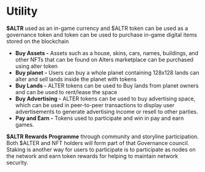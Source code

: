# Utility

**$ALTR** used as an in-game currency and $ALTR token can be used as a governance token and token can be used to purchase in-game digital items stored on the blockchain

* **Buy Assets -** Assets such as a house, skins, cars, names, buildings, and other NFTs that can be found on Alters marketplace can be purchased using alter token
* **Buy planet  -** Users can buy a whole planet containing 128x128 lands can alter and sell lands inside the planet with tokens
* **Buy Lands -** ALTER tokens can be used to Buy lands from planet owners and can be used to rent/lease the space
* **Buy Advertising -** ALTER tokens can be used to buy advertising space, which can be used in peer-to-peer transactions to display user advertisements to generate advertising income or resell to other parties.
* **Pay and Earn -** Tokens used to participate and win in pay and earn games.

**$ALTR Rewards Programme** through community and storyline participation. Both $ALTER and NFT holders will form part of that Governance council. Staking is another way for users to participate is to participate as nodes on the network and earn token rewards for helping to maintain network security.
